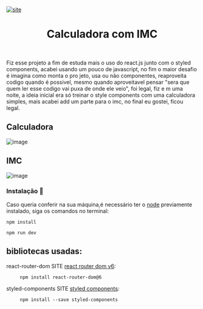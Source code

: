 
<div>
  <a target={"_blank"} href="https://calculadora-imc-wheat.vercel.app/"><img src="https://img.shields.io/website?url=https%3A%2F%2Fsite.com.br" alt="site" /></a>
</div>

<h1 align="center">Calculadora com IMC</h1>

<div>
  <br>
</div>

Fiz esse projeto a fim de estuda mais o uso do react.js junto com o styled components, acabei usando um pouco de javascript, no fim o maior desafio é imagina como monta o pro
jeto, usa ou não componentes, reaproveita codigo quando é possivel, mesmo quando aproveitavel pensar "sera que quem ler esse codigo vai puxa de onde ele veio", foi legal, fiz e
m uma noite, a ideia inicial era só treinar o style components com uma calculadora simples, mais acabei add um parte para o imc, no final eu gostei, ficou legal. 

## Calculadora
![image](https://user-images.githubusercontent.com/102419052/189526423-60a98772-3ba3-4833-b09e-a81336150e44.png)

## IMC
![image](https://user-images.githubusercontent.com/102419052/189526457-0d8b4253-09a3-4ada-ac97-df2136c7e1df.png)

### Instalação  💾



Caso queria conferir na sua máquina,é necessário ter o [node](https://nodejs.org/en/) previamente instalado, siga os comandos no terminal:

```
npm install
```
```
npm run dev
```
 ## bibliotecas usadas:
 react-router-dom SITE [react router dom v6](https://reactrouter.com/en/v6.3.0):
 ```
      npm install react-router-dom@6  
 ```         
 styled-components SITE [styled components](https://styled-components.com/):
 ```
      npm install --save styled-components
